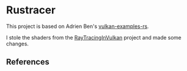 # Rustracer

This project is based on Adrien Ben's [vulkan-examples-rs](https://github.com/adrien-ben/vulkan-examples-rs).

I stole the shaders from the [RayTracingInVulkan](https://github.com/GPSnoopy/RayTracingInVulkan) project and made some changes.

## References

